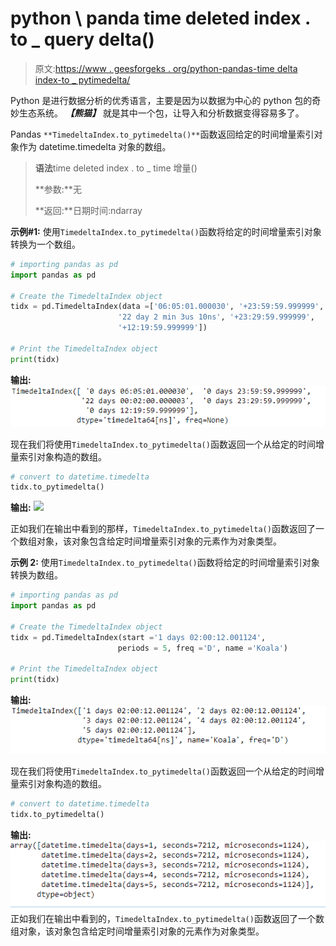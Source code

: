 # python \ panda time deleted index . to _ query delta()

> 原文:[https://www . geesforgeks . org/python-pandas-time delta index-to _ pytimedelta/](https://www.geeksforgeeks.org/python-pandas-timedeltaindex-to_pytimedelta/)

Python 是进行数据分析的优秀语言，主要是因为以数据为中心的 python 包的奇妙生态系统。 ***【熊猫】*** 就是其中一个包，让导入和分析数据变得容易多了。

Pandas `**TimedeltaIndex.to_pytimedelta()**`函数返回给定的时间增量索引对象作为 datetime.timedelta 对象的数组。

> **语法**time deleted index . to _ time 增量()
> 
> **参数:**无
> 
> **返回:**日期时间:ndarray

**示例#1:** 使用`TimedeltaIndex.to_pytimedelta()`函数将给定的时间增量索引对象转换为一个数组。

```py
# importing pandas as pd
import pandas as pd

# Create the TimedeltaIndex object
tidx = pd.TimedeltaIndex(data =['06:05:01.000030', '+23:59:59.999999',
                        '22 day 2 min 3us 10ns', '+23:29:59.999999', 
                        '+12:19:59.999999'])

# Print the TimedeltaIndex object
print(tidx)
```

**输出:**
![](img/708240dfe9aedf867ac5c12c98b02393.png)

现在我们将使用`TimedeltaIndex.to_pytimedelta()`函数返回一个从给定的时间增量索引对象构造的数组。

```py
# convert to datetime.timedelta
tidx.to_pytimedelta()
```

**输出:**
![](img/b40986716db7c49815ab2887e98e2d4e.png)

正如我们在输出中看到的那样，`TimedeltaIndex.to_pytimedelta()`函数返回了一个数组对象，该对象包含给定时间增量索引对象的元素作为对象类型。

**示例 2:** 使用`TimedeltaIndex.to_pytimedelta()`函数将给定的时间增量索引对象转换为数组。

```py
# importing pandas as pd
import pandas as pd

# Create the TimedeltaIndex object
tidx = pd.TimedeltaIndex(start ='1 days 02:00:12.001124', 
                        periods = 5, freq ='D', name ='Koala')

# Print the TimedeltaIndex object
print(tidx)
```

**输出:**
![](img/4b1498214e3c6e8c3ca75b1dc780223c.png)

现在我们将使用`TimedeltaIndex.to_pytimedelta()`函数返回一个从给定的时间增量索引对象构造的数组。

```py
# convert to datetime.timedelta
tidx.to_pytimedelta()
```

**输出:**
![](img/c66c777d021fda61a9b71a711cb05d42.png)
正如我们在输出中看到的，`TimedeltaIndex.to_pytimedelta()`函数返回了一个数组对象，该对象包含给定时间增量索引对象的元素作为对象类型。